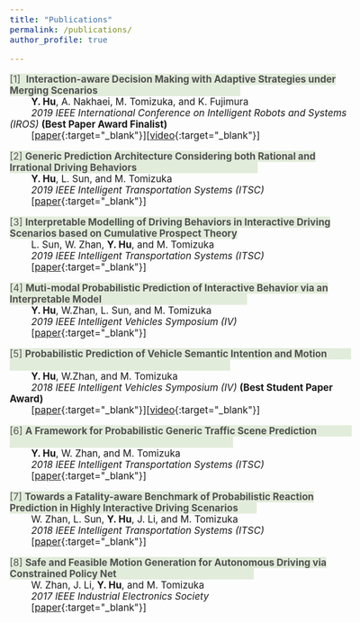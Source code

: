 ```yaml
---
title: "Publications"
permalink: /publications/
author_profile: true

---
```


<style type="text/css">
body, td {
   font-size: 17px;
}
</style>

<span style="color:505050; background-color: #E2ECDB;">[1]  **Interaction-aware Decision Making with Adaptive Strategies under Merging Scenarios**                               						                                                   </span><br />&nbsp;&nbsp;&nbsp;&nbsp;&nbsp;&nbsp;&nbsp;&nbsp;**Y. Hu**, A. Nakhaei, M. Tomizuka, and K. Fujimura <br />*&nbsp;&nbsp;&nbsp;&nbsp;&nbsp;&nbsp;&nbsp;&nbsp;2019 IEEE International Conference on Intelligent Robots and Systems (IROS)* **(Best Paper Award Finalist)**<br /> &nbsp;&nbsp;&nbsp;&nbsp;&nbsp;&nbsp;&nbsp;&nbsp;\[[paper](https://arxiv.org/pdf/1904.06025.pdf){:target="_blank"}\]\[[video](https://youtu.be/2CTTFHDW1ec){:target="_blank"}\]

<span style="color:505050; background-color: #E2ECDB;">[2]  **Generic Prediction Architecture Considering both Rational and Irrational Driving Behaviors**                                             </span><br />&nbsp;&nbsp;&nbsp;&nbsp;&nbsp;&nbsp;&nbsp;&nbsp;**Y. Hu**, L. Sun, and M. Tomizuka <br />*&nbsp;&nbsp;&nbsp;&nbsp;&nbsp;&nbsp;&nbsp;&nbsp;2019 IEEE Intelligent Transportation Systems (ITSC)* <br />&nbsp;&nbsp;&nbsp;&nbsp;&nbsp;&nbsp;&nbsp;&nbsp;[[paper](https://arxiv.org/pdf/1907.10170.pdf){:target="_blank"}]

<span style="color:505050; background-color: #E2ECDB;">[3]  **Interpretable Modelling of Driving Behaviors in Interactive Driving Scenarios based on Cumulative Prospect Theory**</span><br />&nbsp;&nbsp;&nbsp;&nbsp;&nbsp;&nbsp;&nbsp;&nbsp;L. Sun, W. Zhan, **Y. Hu**, and M. Tomizuka <br />*&nbsp;&nbsp;&nbsp;&nbsp;&nbsp;&nbsp;&nbsp;&nbsp;2019 IEEE Intelligent Transportation Systems (ITSC)* <br />&nbsp;&nbsp;&nbsp;&nbsp;&nbsp;&nbsp;&nbsp;&nbsp;[[paper](https://arxiv.org/pdf/1907.08707.pdf){:target="_blank"}\]

<span style="color:505050; background-color: #E2ECDB;">[4]  **Muti-modal Probabilistic Prediction of Interactive Behavior via an Interpretable Model**                                                      </span><br />&nbsp;&nbsp;&nbsp;&nbsp;&nbsp;&nbsp;&nbsp;&nbsp;**Y. Hu**, W.Zhan, L. Sun, and M. Tomizuka <br />*&nbsp;&nbsp;&nbsp;&nbsp;&nbsp;&nbsp;&nbsp;&nbsp;2019 IEEE Intelligent Vehicles Symposium (IV)* <br />&nbsp;&nbsp;&nbsp;&nbsp;&nbsp;&nbsp;&nbsp;&nbsp;\[[paper](https://arxiv.org/pdf/1903.09381.pdf){:target="_blank"}\]

<span style="color:#505050; background-color: #E2ECDB;">[5]  **Probabilistic Prediction of Vehicle Semantic Intention and Motion**                                                                                            </span><br />&nbsp;&nbsp;&nbsp;&nbsp;&nbsp;&nbsp;&nbsp;&nbsp;**Y. Hu**, W.Zhan, and M. Tomizuka <br />*&nbsp;&nbsp;&nbsp;&nbsp;&nbsp;&nbsp;&nbsp;&nbsp;2018 IEEE Intelligent Vehicles Symposium (IV)* **(Best Student Paper Award)**<br />&nbsp;&nbsp;&nbsp;&nbsp;&nbsp;&nbsp;&nbsp;&nbsp;\[[paper](https://ieeexplore.ieee.org/stamp/stamp.jsp?arnumber=8500419){:target="_blank"}\]\[[video](https://youtu.be/6A3Hl-mRhbI){:target="_blank"}\]

<span style="color:#505050; background-color: #E2ECDB;">[6]  **A Framework for Probabilistic Generic Traffic Scene Prediction**                                                                                                 </span><br />&nbsp;&nbsp;&nbsp;&nbsp;&nbsp;&nbsp;&nbsp;&nbsp;**Y. Hu**, W. Zhan, and M. Tomizuka <br />*&nbsp;&nbsp;&nbsp;&nbsp;&nbsp;&nbsp;&nbsp;&nbsp;2018 IEEE Intelligent Transportation Systems (ITSC)* <br />&nbsp;&nbsp;&nbsp;&nbsp;&nbsp;&nbsp;&nbsp;&nbsp;[[paper](https://ieeexplore.ieee.org/stamp/stamp.jsp?arnumber=8569943){:target="_blank"}\]

<span style="color:505050; background-color: #E2ECDB;">[7]  **Towards a Fatality-aware Benchmark of Probabilistic Reaction Prediction in Highly Interactive Driving Scenarios**       </span><br />&nbsp;&nbsp;&nbsp;&nbsp;&nbsp;&nbsp;&nbsp;&nbsp;W. Zhan, L. Sun, **Y. Hu**, J. Li, and M. Tomizuka <br />*&nbsp;&nbsp;&nbsp;&nbsp;&nbsp;&nbsp;&nbsp;&nbsp;2018 IEEE Intelligent Transportation Systems (ITSC)* <br />&nbsp;&nbsp;&nbsp;&nbsp;&nbsp;&nbsp;&nbsp;&nbsp;\[[paper](https://ieeexplore.ieee.org/stamp/stamp.jsp?arnumber=8569785){:target="_blank"}\]

<span style="color:505050; background-color: #E2ECDB;">[8]  **Safe and Feasible Motion Generation for Autonomous Driving via Constrained Policy Net**                                                   </span><br />&nbsp;&nbsp;&nbsp;&nbsp;&nbsp;&nbsp;&nbsp;&nbsp;W. Zhan, J. Li, **Y. Hu**, and M. Tomizuka <br />*&nbsp;&nbsp;&nbsp;&nbsp;&nbsp;&nbsp;&nbsp;&nbsp;2017 IEEE Industrial Electronics Society* <br />&nbsp;&nbsp;&nbsp;&nbsp;&nbsp;&nbsp;&nbsp;&nbsp;\[[paper](https://ieeexplore.ieee.org/stamp/stamp.jsp?arnumber=8216790){:target="_blank"}\]

